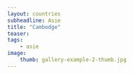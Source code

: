 ```yaml
---
layout: countries
subheadline: Asie
title: "Cambodge"
teaser: 
tags:
    - asie
image:
    thumb: gallery-example-2-thumb.jpg
---
```

